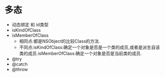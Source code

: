 # 多态
- 动态绑定 和 id类型
- isKindOfClass
- isMemberOfClass
  - 相同点:都是NSObject的比较Class的方法.
  - 不同点:isKindOfClass:确定一个对象是否是一个类的成员,或者是派生自该类的成员.isMemberOfClass:确定一个对象是否是当前类的成员.
- @try
- @catch
- @throw
